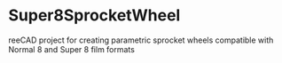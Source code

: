 # Super8SprocketWheel
reeCAD project for creating parametric sprocket wheels compatible with Normal 8 and Super 8 film formats
